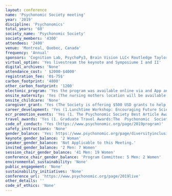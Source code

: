 ```yaml
---
layout: conference 
name: 'Psychonomic Society meeting'
year: '2019'
discipline: 'Psychonomics'
total_years: '60'
society_name: 'Psychonomic Society'
society_members: '4300'
attendees: '2400'
venue: 'Montreal, Quebec, Canada'
frequency: 'Annual'
sponsors: 'Cognition Lab, PsychoPy3, Brain Vision LLC< Routledge Taylor and Francis Group, Cambridge University Press, SONA Systems, Springer Nature, Exponent, GLN Consulting, TobiiPro, SR Research EyeLink, Millisecond, UT Dallas, VPixx, The MIT Press, Psychology Software Tools'
virtual_option: 'Yes livestream the keynote and Symposiume I and II'
digital_archives: 'None'
attendance_cost: ' $2000-$4000'
registration_fee: '0$-75$'
carbon_footprint: '4800'
other_carbon_footprint: '1200'
electonic_program: 'Yes the program was available online via and App and as a .pdf file.'
onsite_maternity: 'Yes (The nursing mothers location will be available in mid-July. The room is equipped with comfortable furniture and a private area for nursing, but no refrigerator. Attendees may not use this room for babysitting purposes.)'
onsite_childcare: 'None'
caregiver_grant: 'Yes (The Society is offering $500 USD grants to help defray those additional expenses  Eligibility and Terms  All members with one or more dependent who requires childcare, elder care, or care due to disability are eligible for this grant. Preference will be given to applicants in the early stages of their careers or for whom attending this particular meeting is especially important for professional development (e.g., it is a critical point in the tenure trajectory or a student or post-doc is on the job market).  Grant recipients must be current member of the Psychonomic Society  Grant recipients must be registered for the 2019 Annual Meeting  Only one parent/caregiver for a single family may apply.  Preference will be given to those who did not receive funding in the previous year.    Reimbursements  Reimbursements will be distributed after the Annual Meeting. Each recipient must complete a Reimbursement Form included with the award notification and submit it with scanned original receipts by email no later than two weeks following the event. Reimbursement may be requested for eligible expenses up to the maximum amount of the grant. Expenses that exceed the amount of the award are the sole responsibility of the recipient. No funds can be distributed until after the meeting, and no funds will be distributed on site at the meeting.    Allowable Expenses  Care at the meeting site.  Increased expenses at home incurred because the primary caregiver attended the meeting (for example, overtime at a daycare center, cost of a sitter, etc.)  Travel for a babysitter (or family member caregiver) to the meeting or your home.  Transportation to the caregiver.    Unallowable Expenses  Travel and other expenses related to the attendees participation in the meeting (including registration and other expenses that would otherwise be incurred to attend)  Tickets to museums and other attractions  Meals  On-site transportation  Family care (nanny, babysitter, after-school care) not related to meeting attendance  Travel for the child, children, or adult who accompany the parent/caregiver to the meeting city  Pet care expenses)'
career_development: 'Yes (1.Lunchtime Workshop: Encouraging Future Scientists: Supporting Undergraduates at Psychonomics (UP). 2. Lunchtime Workshop: Information Session: Funding at the National Science Foundation.  3. Lunchtime Workshop: Workshop on Non-academic Careers for Psychologists.  4. Diversity & Inclusion Reception  5.Graduate Student Social)'
ecr_promotion_events: 'Yes (1. The Psychonomic Society Best Article Award recognizes the best article published in each of the Psychonomic Society’s journals in 2019. Selections are made by the editorial team of each journal. Award recipients (the lead author) will receive a certificate and honorarium of $1,000 USD and will be recognized at the Business, Awards, and Happy 60th Birthday Champagne Celebration           2.Early career Awards:The    Psychonomic    Society    Early    Career Award     recognizes     exceptional     research accomplishments    among    our    members. Nominees     must     have     completed     their terminal  degree  (typically  PhD)  within  the last 10 years and must be a Fellow or Member of  the  Society.  Nominations  are  made  by members  of  the  Society,  and  each  candidate must be endorsed by two members.  Up  to  four  awards  can  be  made  each  year. One   nominee,   whose   research   is   closest to   the   areas   of   perception   and   attention, will  receive  the  Steven  Yantis  Early  Career Award.  Selection  of  the  awards  is  made  by a  committee  consisting  of  members  of  the Governing  Board  and  other  members  of  the Society.)'
travel_awards: 'Yes (1. Graduate Travel Awards:The  Psychonomic  Society  Program  Committee  selected  18  Graduate  Travel  Awards  based  on  the quality of the abstracts submitted by Student Members of the Society for the 2019 Annual Meeting in Montréal, Québec, Canada.      2.The     Psychonomic     Society     Diversity     & Inclusion  Committee  selected  six  J.  Frank Yates    Student    Travel    Awards    based    on the  quality  of  the  abstracts  submitted  by Graduate  Student  Members  of  the  Society for  the  2019  Annual  Meeting  in  Montréal, Québec,   Canada.   Each   recipient   receives a   travel   stipend   of   $1,000   USD   and   will be   recognized   at   the Business,   Awards, and   Happy   60th   Birthday   Champagne Celebration)'
code_of_conduct: 'Yes (https://www.psychonomic.org/page/2019program)'
safety_instructions: 'None'
gender_balance: 'Yes: https://www.psychonomic.org/page/diversityinclusion'
keynote_gender_balance: '2 Woman'
speaker_gender_balance: 'Not Applicable to this Meeting.'
invited_gender_balance: '2 Men: 7 Women'
session_chair_gender_balance: '41 Men: 19 Women'
conference_chair_gender_balance: 'Program Committee: 5 Men: 2 Women'
environmental_sustainability: 'None'
public_engagement: 'None'
sustainability_initiatives: 'None'
conference_url: 'https://www.psychonomic.org/page/2019live'
other_details: ''
code_of_ethics: 'None'
---
```


